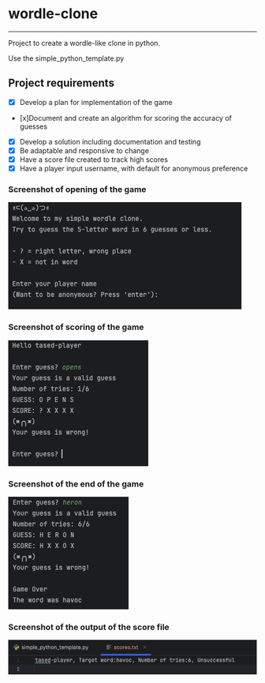 # wordle-clone

---

Project to create a wordle-like clone in python.

Use the simple_python_template.py

## Project requirements

- [x] Develop a plan for implementation of the game
- [x]Document and create an algorithm for scoring the accuracy of guesses
- [x] Develop a solution including documentation and testing
- [x] Be adaptable and responsive to change
- [x] Have a score file created to track high scores
- [x] Have a player input username, with default for anonymous preference

### Screenshot of opening of the game

![Shows opening game and instructions to player](images/wordle-clone-start.png)

### Screenshot of scoring of the game

![Displays scoring visual of the game](images/wordle-clone-score.png)

### Screenshot of the end of the game

![Displays end of the game](images/wordle-clone-end.png)

### Screenshot of the output of the score file

![text of output for score.txt file](images/wordle-clone-scoretxt-created.png)

